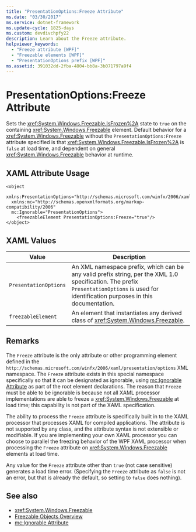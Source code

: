 ```yaml
---
title: "PresentationOptions:Freeze Attribute"
ms.date: "03/30/2017"
ms.service: dotnet-framework
ms.update-cycle: 1825-days
ms.custom: devdivchpfy22
description: Learn about the Freeze attribute.
helpviewer_keywords:
  - "Freeze attribute [WPF]"
  - "Freezable elements [WPF]"
  - "PresentationOptions prefix [WPF]"
ms.assetid: 391032dd-2fba-4804-bb8a-3b071797a9f4
---
```

# PresentationOptions:Freeze Attribute

Sets the <xref:System.Windows.Freezable.IsFrozen%2A> state to `true` on the containing <xref:System.Windows.Freezable> element. Default behavior for a <xref:System.Windows.Freezable> without the `PresentationOptions:Freeze` attribute specified is that <xref:System.Windows.Freezable.IsFrozen%2A> is `false` at load time, and dependent on general <xref:System.Windows.Freezable> behavior at runtime.

## XAML Attribute Usage

```xaml
<object
  xmlns:PresentationOptions="http://schemas.microsoft.com/winfx/2006/xaml/presentation/options"
  xmlns:mc="http://schemas.openxmlformats.org/markup-compatibility/2006"
  mc:Ignorable="PresentationOptions">
    <freezableElement PresentationOptions:Freeze="true"/>
</object>
```

## XAML Values

| Value| Description|
|------|------------|
|`PresentationOptions`|An XML namespace prefix, which can be any valid prefix string, per the XML 1.0 specification. The prefix `PresentationOptions` is used for identification purposes in this documentation.|
|`freezableElement`|An element that instantiates any derived class of <xref:System.Windows.Freezable>.|

## Remarks

The `Freeze` attribute is the only attribute or other programming element defined in the `http://schemas.microsoft.com/winfx/2006/xaml/presentation/options` XML namespace. The `Freeze` attribute exists in this special namespace specifically so that it can be designated as ignorable, using [mc:Ignorable Attribute](mc-ignorable-attribute.md) as part of the root element declarations. The reason that `Freeze` must be able to be ignorable is because not all XAML processor implementations are able to freeze a <xref:System.Windows.Freezable> at load time; this capability is not part of the XAML specification.

The ability to process the `Freeze` attribute is specifically built in to the XAML processor that processes XAML for compiled applications. The attribute is not supported by any class, and the attribute syntax is not extensible or modifiable. If you are implementing your own XAML processor you can choose to parallel the freezing behavior of the WPF XAML processor when processing the `Freeze` attribute on <xref:System.Windows.Freezable> elements at load time.

Any value for the `Freeze` attribute other than `true` (not case sensitive) generates a load time error. (Specifying the `Freeze` attribute as `false` is not an error, but that is already the default, so setting to `false` does nothing).

## See also

- <xref:System.Windows.Freezable>
- [Freezable Objects Overview](freezable-objects-overview.md)
- [mc:Ignorable Attribute](mc-ignorable-attribute.md)
